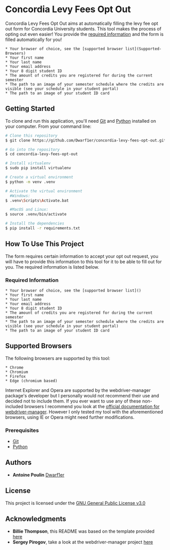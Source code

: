 # Concordia Levy Fees Opt Out

Concordia Levy Fees Opt Out aims at automatically filling the levy fee opt out form for Concordia University students. This tool makes the process of opting out even easier! You provide the [required information](Required-Information) and the form is filled automatically for you!

    * Your browser of choice, see the [supported browser list](Supported-Browsers)
    * Your first name
    * Your last name
    * Your email address
    * Your 8 digit student ID
    * The amount of credits you are registered for during the current semester
    * The path to an image of your semester schedule where the credits are visible (see your schedule in your student portal)
    * The path to an image of your student ID card

## Getting Started

To clone and run this application, you'll need [Git](https://git-scm.com) and [Python](https://www.python.org/downloads/) installed on your computer. From your command line:

```bash
# Clone this repository
$ git clone https://github.com/Dwarf1er/concordia-levy-fees-opt-out.git

# Go into the repository
$ cd concordia-levy-fees-opt-out

# Install virtualenv
$ sudo pip install virtualenv

# Create a virtual environment
$ python -m venv .venv

# Activate the virtual environment
  #Windows:
$ .venv\Scripts\Activate.bat

  #MacOS and Linux:
$ source .venv/bin/activate

# Install the dependencies
$ pip install -r requirements.txt
```

## How To Use This Project

The form requires certain information to accept your opt out request, you will have to provide this information to this tool for it to be able to fill out for you. The required information is listed below.

### Required Information

    * Your browser of choice, see the [supported browser list]()
    * Your first name
    * Your last name
    * Your email address
    * Your 8 digit student ID
    * The amount of credits you are registered for during the current semester
    * The path to an image of your semester schedule where the credits are visible (see your schedule in your student portal)
    * The path to an image of your student ID card

## Supported Browsers

The following browsers are supported by this tool:

    * Chrome
    * Chromium
    * Firefox
    * Edge (chromium based)

Internet Explorer and Opera are supported by the webdriver-manager package's developer but I personally would not recommend their use and decided not to include them. If you ever want to use any of these non-included browsers I recommend you look at the [official documentation for webdriver-manager](https://github.com/SergeyPirogov/webdriver_manager). However I only tested my tool with the aforementioned browsers, using IE or Opera might need further modifications.

### Prerequisites
 
- [Git](https://git-scm.com)
- [Python](https://www.python.org/downloads/)

## Authors

  - **Antoine Poulin**
    [Dwarf1er](https://github.com/Dwarf1er)

## License

This project is licensed under the [GNU General Public License v3.0](LICENSE)

## Acknowledgments

  - **Billie Thompson**, this README was based on the template provided [here](https://github.com/PurpleBooth/a-good-readme-template)
  - **Sergey Pirogov**, take a look at the webdriver-manager project [here](https://github.com/SergeyPirogov/webdriver_manager)
